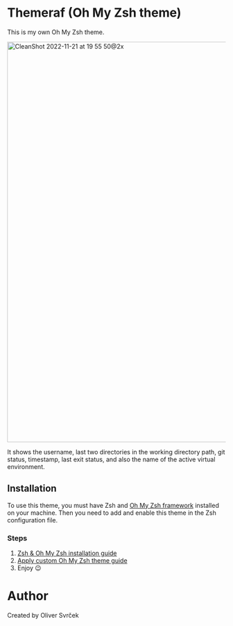 
# Themeraf (Oh My Zsh theme)

This is my own Oh My Zsh theme.

<img width="922" alt="CleanShot 2022-11-21 at 19 55 50@2x" src="https://user-images.githubusercontent.com/75705745/203136917-afa67d95-426c-4954-9baa-c956f1af4326.png">

It shows the username, last two directories in the working directory path, git status, timestamp, last exit status, and also the name of the active virtual environment.

## Installation

To use this theme, you must have Zsh and [Oh My Zsh framework](https://ohmyz.sh) installed on your machine. Then you need to add and enable this theme in the Zsh configuration file.

### Steps

1. [Zsh & Oh My Zsh installation guide](https://github.com/ohmyzsh/ohmyzsh/wiki/Installing-ZSH)
2. [Apply custom Oh My Zsh theme guide](https://github.com/ohmyzsh/ohmyzsh/wiki/Customization#overriding-and-adding-themes)
3. Enjoy 😉

# Author
Created by  Oliver Svrček
